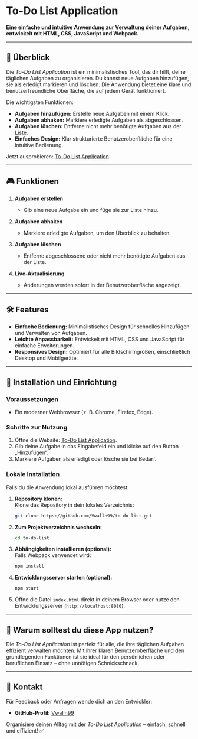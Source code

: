 # To-Do List Application

**Eine einfache und intuitive Anwendung zur Verwaltung deiner Aufgaben, entwickelt mit HTML, CSS, JavaScript und Webpack.**

---

## 📖 Überblick

Die *To-Do List Application* ist ein minimalistisches Tool, das dir hilft, deine täglichen Aufgaben zu organisieren. Du kannst neue Aufgaben hinzufügen, sie als erledigt markieren und löschen. Die Anwendung bietet eine klare und benutzerfreundliche Oberfläche, die auf jedem Gerät funktioniert.

Die wichtigsten Funktionen:

- **Aufgaben hinzufügen:** Erstelle neue Aufgaben mit einem Klick.  
- **Aufgaben abhaken:** Markiere erledigte Aufgaben als abgeschlossen.  
- **Aufgaben löschen:** Entferne nicht mehr benötigte Aufgaben aus der Liste.  
- **Einfaches Design:** Klar strukturierte Benutzeroberfläche für eine intuitive Bedienung.

Jetzt ausprobieren: [To-Do List Application](https://vwalln99.github.io/To-Do-List/)

---

## 🎮 Funktionen

1. **Aufgaben erstellen**  
   - Gib eine neue Aufgabe ein und füge sie zur Liste hinzu.

2. **Aufgaben abhaken**  
   - Markiere erledigte Aufgaben, um den Überblick zu behalten.

3. **Aufgaben löschen**  
   - Entferne abgeschlossene oder nicht mehr benötigte Aufgaben aus der Liste.

4. **Live-Aktualisierung**  
   - Änderungen werden sofort in der Benutzeroberfläche angezeigt.

---

## 🛠️ Features

- **Einfache Bedienung:** Minimalistisches Design für schnelles Hinzufügen und Verwalten von Aufgaben.  
- **Leichte Anpassbarkeit:** Entwickelt mit HTML, CSS und JavaScript für einfache Erweiterungen.  
- **Responsives Design:** Optimiert für alle Bildschirmgrößen, einschließlich Desktop und Mobilgeräte.

---

## 🚀 Installation und Einrichtung

### Voraussetzungen
- Ein moderner Webbrowser (z. B. Chrome, Firefox, Edge).  

### Schritte zur Nutzung
1. Öffne die Website: [To-Do List Application](https://vwalln99.github.io/To-Do-List/).  
2. Gib deine Aufgabe in das Eingabefeld ein und klicke auf den Button „Hinzufügen“.  
3. Markiere Aufgaben als erledigt oder lösche sie bei Bedarf.

### Lokale Installation
Falls du die Anwendung lokal ausführen möchtest:

1. **Repository klonen:**  
   Klone das Repository in dein lokales Verzeichnis:  
   ```bash
   git clone https://github.com/Vwalln99/to-do-list.git
   ```

2. **Zum Projektverzeichnis wechseln:**  
   ```bash
   cd to-do-list
   ```

3. **Abhängigkeiten installieren (optional):**  
   Falls Webpack verwendet wird:  
   ```bash
   npm install
   ```

4. **Entwicklungsserver starten (optional):**  
   ```bash
   npm start
   ```

5. Öffne die Datei `index.html` direkt in deinem Browser oder nutze den Entwicklungsserver (`http://localhost:8080`).

---

## 🌟 Warum solltest du diese App nutzen?

Die *To-Do List Application* ist perfekt für alle, die ihre täglichen Aufgaben effizient verwalten möchten. Mit ihrer klaren Benutzeroberfläche und den grundlegenden Funktionen ist sie ideal für den persönlichen oder beruflichen Einsatz – ohne unnötigen Schnickschnack.

---

## 📧 Kontakt

Für Feedback oder Anfragen wende dich an den Entwickler:

- **GitHub-Profil:** [Vwalln99](https://github.com/Vwalln99)

Organisiere deinen Alltag mit der *To-Do List Application* – einfach, schnell und effizient! ✅
